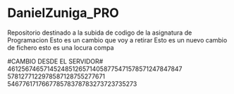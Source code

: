 # DanielZuniga_PRO
Repositorio destinado a la subida de codigo de la asignatura de Programacion
Esto es un cambio que voy a retirar 
Esto es un nuevo cambio de fichero
esto es una locura compa 

#CAMBIO DESDE EL SERVIDOR#
4612567465714524851265714058775471578571247847847
5781277122978587128755277671
546776171766778578378783273723735273
